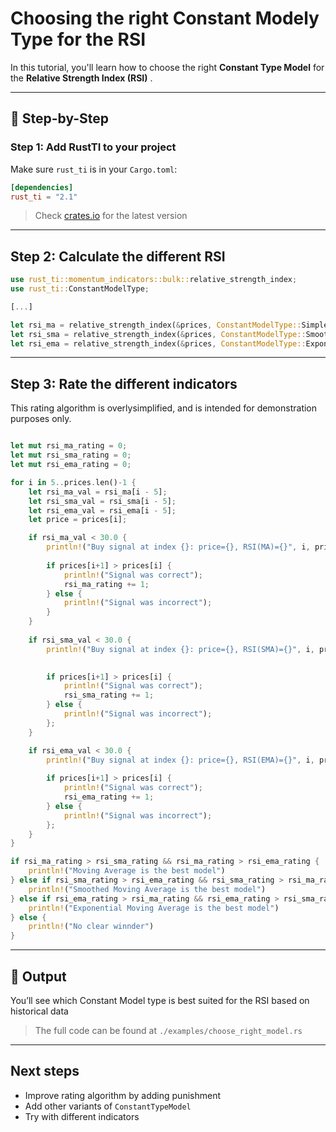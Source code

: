# Choosing the right Constant Modely Type for the RSI

In this tutorial, you'll learn how to choose the right **Constant Type Model** for the **Relative Strength Index (RSI)** .

---

## 🚀 Step-by-Step

### Step 1: Add RustTI to your project

Make sure `rust_ti` is in your `Cargo.toml`:

```toml
[dependencies]
rust_ti = "2.1"
```

> Check [crates.io](https://crates.io/crates/rust_ti) for the latest version

---

## Step 2: Calculate the different RSI 

```rust
use rust_ti::momentum_indicators::bulk::relative_strength_index;
use rust_ti::ConstantModelType;

[...]

let rsi_ma = relative_strength_index(&prices, ConstantModelType::SimpleMovingAverage, 5);
let rsi_sma = relative_strength_index(&prices, ConstantModelType::SmoothedMovingAverage, 5);
let rsi_ema = relative_strength_index(&prices, ConstantModelType::ExponentialMovingAverage, 5);
```

---

## Step 3: Rate the different indicators

This rating algorithm is overlysimplified, and is intended for demonstration purposes only.

```rust

let mut rsi_ma_rating = 0;
let mut rsi_sma_rating = 0;
let mut rsi_ema_rating = 0;

for i in 5..prices.len()-1 {
    let rsi_ma_val = rsi_ma[i - 5];
    let rsi_sma_val = rsi_sma[i - 5];
    let rsi_ema_val = rsi_ema[i - 5];
    let price = prices[i];

    if rsi_ma_val < 30.0 {
        println!("Buy signal at index {}: price={}, RSI(MA)={}", i, price, rsi_ma_val);
        
        if prices[i+1] > prices[i] {
            println!("Signal was correct");
            rsi_ma_rating += 1;
        } else {
            println!("Signal was incorrect");
        }
    }
    
    if rsi_sma_val < 30.0 {
        println!("Buy signal at index {}: price={}, RSI(SMA)={}", i, price, rsi_sma_val);
     

        if prices[i+1] > prices[i] {
            println!("Signal was correct");
            rsi_sma_rating += 1;
        } else {
            println!("Signal was incorrect");
        };
    }

    if rsi_ema_val < 30.0 {
        println!("Buy signal at index {}: price={}, RSI(EMA)={}", i, price, rsi_ema_val);
     
        if prices[i+1] > prices[i] {
            println!("Signal was correct");
            rsi_ema_rating += 1;
        } else {
            println!("Signal was incorrect");
        };
    }
}

if rsi_ma_rating > rsi_sma_rating && rsi_ma_rating > rsi_ema_rating {
    println!("Moving Average is the best model")
} else if rsi_sma_rating > rsi_ema_rating && rsi_sma_rating > rsi_ma_rating {
    println!("Smoothed Moving Average is the best model")
} else if rsi_ema_rating > rsi_ma_rating && rsi_ema_rating > rsi_sma_rating {
    println!("Exponential Moving Average is the best model")
} else {
    println!("No clear winnder")
}

```

---

## 🧪 Output

You’ll see which Constant Model type is best suited for the RSI based on historical data

> The full code can be found at `./examples/choose_right_model.rs`

---

## Next steps

- Improve rating algorithm by adding punishment
- Add other variants of `ConstantTypeModel`
- Try with different indicators


